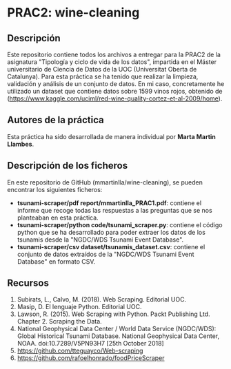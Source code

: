 # PRAC2: wine-cleaning

## Descripción

Este repositorio contiene todos los archivos a entregar para la PRAC2 de la asignatura "Tipología y ciclo de vida de los datos", impartida en el Máster universitario de Ciencia de Datos de la UOC (Universitat Oberta de Catalunya).
Para esta práctica se ha tenido que realizar la limpieza, validación y análisis de un conjunto de datos. En mi caso, concretamente he utilizado un dataset que contiene datos sobre 1599 vinos rojos, obtenido de (https://www.kaggle.com/uciml/red-wine-quality-cortez-et-al-2009/home). 

## Autores de la práctica

Esta práctica ha sido desarrollada de manera individual por **Marta Martin Llambes**.

## Descripción de los ficheros

En este repositorio de GitHub (mmartinlla/wine-cleaning), se pueden encontrar los siguientes ficheros:
* **tsunami-scraper/pdf report/mmartinlla_PRAC1.pdf**: contiene el informe que recoge todas las respuestas a las preguntas que se nos planteaban en esta práctica.
* **tsunami-scraper/python code/tsunami_scraper.py**: contiene el código python que se ha desarrollado para poder extraer los datos de los tsunamis desde la "NGDC/WDS Tsunami Event Database". 
* **tsunami-scraper/csv dataset/tsunamis_dataset.csv**: contiene el conjunto de datos extraídos de la "NGDC/WDS Tsunami Event Database" en formato CSV.

## Recursos

1. Subirats, L., Calvo, M. (2018). Web Scraping. Editorial UOC.
2. Masip, D. El lenguaje Python. Editorial UOC.
3. Lawson, R. (2015). Web Scraping with Python. Packt Publishing Ltd. Chapter 2.
Scraping the Data.
4.  National Geophysical Data Center / World Data Service (NGDC/WDS): Global
Historical Tsunami Database. National Geophysical Data Center,
NOAA. doi:10.7289/V5PN93H7 [25th October 2018]
5. https://github.com/tteguayco/Web-scraping
6. https://github.com/rafoelhonrado/foodPriceScraper
